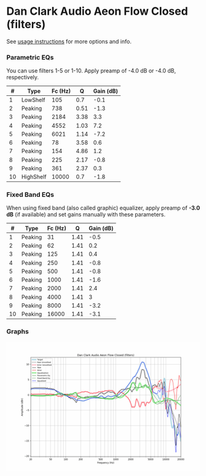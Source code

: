 # Dan Clark Audio Aeon Flow Closed (filters)
See [usage instructions](https://github.com/jaakkopasanen/AutoEq#usage) for more options and info.

### Parametric EQs
You can use filters 1-5 or 1-10. Apply preamp of -4.0 dB or -4.0 dB, respectively.

|   # | Type      |   Fc (Hz) |    Q |   Gain (dB) |
|-----|-----------|-----------|------|-------------|
|   1 | LowShelf  |       105 | 0.7  |        -0.1 |
|   2 | Peaking   |       738 | 0.51 |        -1.3 |
|   3 | Peaking   |      2184 | 3.38 |         3.3 |
|   4 | Peaking   |      4552 | 1.03 |         7.2 |
|   5 | Peaking   |      6021 | 1.14 |        -7.2 |
|   6 | Peaking   |        78 | 3.58 |         0.6 |
|   7 | Peaking   |       154 | 4.86 |         1.2 |
|   8 | Peaking   |       225 | 2.17 |        -0.8 |
|   9 | Peaking   |       361 | 2.37 |         0.3 |
|  10 | HighShelf |     10000 | 0.7  |        -1.8 |

### Fixed Band EQs
When using fixed band (also called graphic) equalizer, apply preamp of **-3.0 dB** (if available) and set gains manually with these parameters.

|   # | Type    |   Fc (Hz) |    Q |   Gain (dB) |
|-----|---------|-----------|------|-------------|
|   1 | Peaking |        31 | 1.41 |        -0.5 |
|   2 | Peaking |        62 | 1.41 |         0.2 |
|   3 | Peaking |       125 | 1.41 |         0.4 |
|   4 | Peaking |       250 | 1.41 |        -0.8 |
|   5 | Peaking |       500 | 1.41 |        -0.8 |
|   6 | Peaking |      1000 | 1.41 |        -1.6 |
|   7 | Peaking |      2000 | 1.41 |         2.4 |
|   8 | Peaking |      4000 | 1.41 |         3   |
|   9 | Peaking |      8000 | 1.41 |        -3.2 |
|  10 | Peaking |     16000 | 1.41 |        -3.1 |

### Graphs
![](./Dan%20Clark%20Audio%20Aeon%20Flow%20Closed%20(filters).png)
